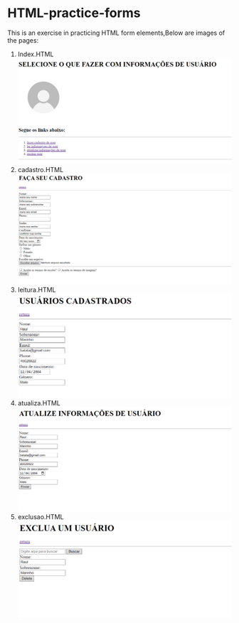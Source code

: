# HTML-practice-forms
This is an exercise in practicing HTML form elements,Below are images of the pages:

01. Index.HTML
![Texto Alternativo](images/Index.png)
02. cadastro.HTML
![Texto Alternativo](images/cadastro.png)
03. leitura.HTML
![Texto Alternativo](images/leitura.png)
04. atualiza.HTML
![Texto Alternativo](images/atualiza.png)
05. exclusao.HTML
![Texto Alternativo](images/exclusao.png)
